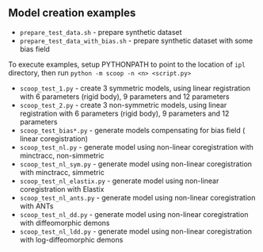 ## Model creation examples

* `prepare_test_data.sh` - prepare synthetic dataset
* `prepare_test_data_with_bias.sh` - prepare synthetic dataset with some bias field

To execute examples, setup PYTHONPATH to point to the location of `ipl` directory, then run `python -m scoop -n <n> <script.py>`

* `scoop_test_1.py` - create 3 symmetric models, using linear registration with 6 parameters (rigid body), 9 parameters and 12 parameters
* `scoop_test_2.py` - create 3 non-symmetric models, using linear registration with 6 parameters (rigid body), 9 parameters and 12 parameters
* `scoop_test_bias*.py` - generate models compensating for bias field ( linear coregistration)
* `scoop_test_nl.py` - generate model using non-linear coregistration with minctracc, non-simmetric
* `scoop_test_nl_sym.py` - generate model using non-linear coregistration with minctracc, simmetric
* `scoop_test_nl_elastix.py` - generate model using non-linear coregistration with Elastix
* `scoop_test_nl_ants.py` - generate model using non-linear coregistration with ANTs
* `scoop_test_nl_dd.py` - generate model using non-linear coregistration with diffeomorphic demons
* `scoop_test_nl_ldd.py` - generate model using non-linear coregistration with log-diffeomorphic demons
